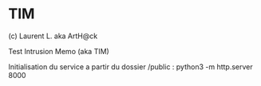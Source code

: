 # TIM
(c) Laurent L. aka ArtH@ck

Test Intrusion Memo (aka TIM)

Initialisation du service a partir du dossier /public : python3 -m http.server 8000

